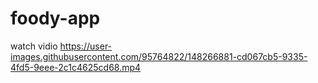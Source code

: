 # foody-app
watch vidio
https://user-images.githubusercontent.com/95764822/148266881-cd067cb5-9335-4fd5-9eee-2c1c4625cd68.mp4

